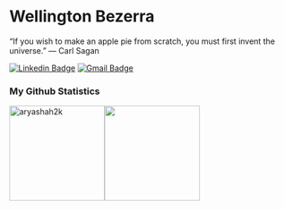 # Wellington Bezerra


“If you wish to make an apple pie from scratch, you must first invent the universe.” ― Carl Sagan


[![Linkedin Badge](https://img.shields.io/badge/-Wellington%20Bezerra-6633cc?style=flat-square&logo=Linkedin&logoColor=white&link=https://www.linkedin.com/in/wellington-bezerra-005139165/)](https://www.linkedin.com/in/wellington-bezerra-005139165/) 
[![Gmail Badge](https://img.shields.io/badge/-wellingtonsouza2504@gmail.com-6633cc?style=flat-square&logo=Gmail&logoColor=white&link=mailto:wellingtonsouza2504@gmail.com)](mailto:wellingtonsouza2504@gmail.com)


### My Github Statistics

<p align="start">
<img align="" height='170px' src="https://github-readme-stats.vercel.app/api?username=wellingtonsb&hide_title=true&show_icons=true&theme=gotham&include_all_commits=true" alt="aryashah2k" /><img align="" height='170px' src="https://github-readme-stats.vercel.app/api/top-langs/?username=wellingtonsb&hide_title=false&layout=compact&theme=gotham&count_private=true" />
</p>
<br>

<!--### My Heroku Statistics
![](https://activity-graph.herokuapp.com/graph?username=WellingtonBezerra&theme=react-dark&area=true)--!>
